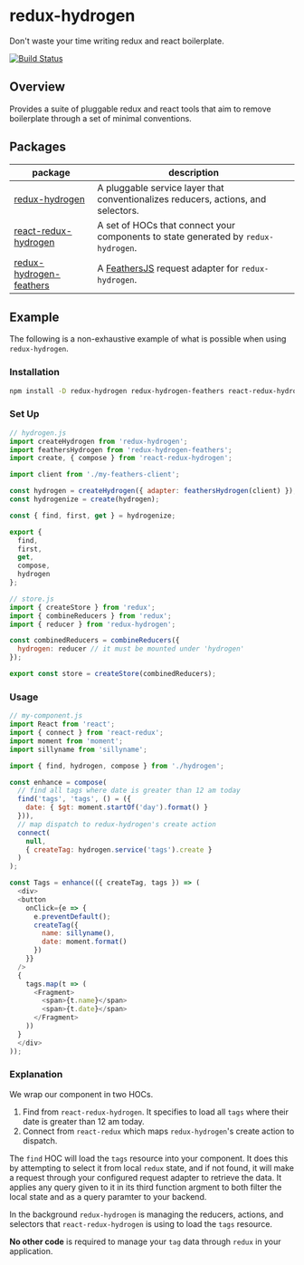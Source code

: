 # redux-hydrogen
Don't waste your time writing redux and react boilerplate.

[![Build Status](https://travis-ci.org/Lemonpeach/redux-hydrogen.svg?branch=master)](https://travis-ci.org/Lemonpeach/redux-hydrogen)

## Overview

Provides a suite of pluggable redux and react tools that aim to remove boilerplate through a set of minimal conventions.

## Packages

| package  | description  |
|---|---|
| [redux-hydrogen](packages/redux-hydrogen)  | A pluggable service layer that conventionalizes reducers, actions, and selectors. |
| [react-redux-hydrogen](packages/redux-hydrogen) | A set of HOCs that connect your components to state generated by `redux-hydrogen`. |
| [redux-hydrogen-feathers](packages/redux-hydrogen-feathers) | A [FeathersJS](https://feathersjs.com/) request adapter for `redux-hydrogen`.  |

## Example

The following is a non-exhaustive example of what is possible when using `redux-hydrogen`.

### Installation

```bash
npm install -D redux-hydrogen redux-hydrogen-feathers react-redux-hydrogen
```

### Set Up


```js
// hydrogen.js
import createHydrogen from 'redux-hydrogen';
import feathersHydrogen from 'redux-hydrogen-feathers';
import create, { compose } from 'react-redux-hydrogen';

import client from './my-feathers-client';

const hydrogen = createHydrogen({ adapter: feathersHydrogen(client) });
const hydrogenize = create(hydrogen);

const { find, first, get } = hydrogenize;

export {
  find,
  first,
  get,
  compose,
  hydrogen
};
```

```js
// store.js
import { createStore } from 'redux';
import { combineReducers } from 'redux';
import { reducer } from 'redux-hydrogen';

const combinedReducers = combineReducers({
  hydrogen: reducer // it must be mounted under 'hydrogen'
});

export const store = createStore(combinedReducers);
```

### Usage

```js
// my-component.js
import React from 'react';
import { connect } from 'react-redux';
import moment from 'moment';
import sillyname from 'sillyname';

import { find, hydrogen, compose } from './hydrogen';

const enhance = compose(
  // find all tags where date is greater than 12 am today
  find('tags', 'tags', () = ({
    date: { $gt: moment.startOf('day').format() }
  })),
  // map dispatch to redux-hydrogen's create action
  connect(
    null,
    { createTag: hydrogen.service('tags').create }
  )
);

const Tags = enhance(({ createTag, tags }) => (
  <div>
  <button
    onClick={e => {
      e.preventDefault();
      createTag({
        name: sillyname(),
        date: moment.format()
      })
    }}
  />
  {
    tags.map(t => (
      <Fragment>
        <span>{t.name}</span>
        <span>{t.date}</span>
      </Fragment>
    ))
  }
  </div>
));
```

### Explanation

We wrap our component in two HOCs.

1. Find from `react-redux-hydrogen`. It specifies to load all `tags` where their date is greater than 12 am today.
2. Connect from `react-redux` which maps `redux-hydrogen`'s create action to dispatch.

The `find` HOC will load the `tags` resource into your component. It does this by attempting to select it from local `redux` state, and if not found, it will make a request through your configured request adapter to retrieve the data. It applies any query given to it in its third function argment to both filter the local state and as a query paramter to your backend.

In the background `redux-hydrogen` is managing the reducers, actions, and selectors that `react-redux-hydrogen` is using to load the `tags` resource.

**No other code** is required to manage your `tag` data through `redux` in your application.
